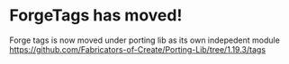 # ForgeTags has moved!
Forge tags is now moved under porting lib as its own indepedent module
https://github.com/Fabricators-of-Create/Porting-Lib/tree/1.19.3/tags

